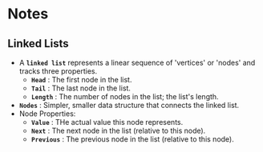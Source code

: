 # **Notes**

## **Linked Lists**

- A **`linked list`** represents a linear sequence of 'vertices' or 'nodes' and tracks three properties.
  - **`Head`** : The first node in the list.
  - **`Tail`** : The last node in the list.
  - **`Length`** : The number of nodes in the list; the list's length.
- **`Nodes`** : Simpler, smaller data structure that connects the linked list.
- Node Properties:
  - **`Value`** : THe actual value this node represents.
  - **`Next`** : The next node in the list (relative to this node).
  - **`Previous`** : The previous node in the list (relative to this node).
